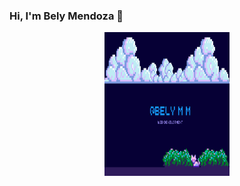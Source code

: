 ### Hi, I'm Bely Mendoza 👋
<p align="center"/>
<img src="https://github.com/BelyMendoza/BelyMendoza/blob/main/Portada%20de%20Facebook%20Apertura%20Negocio%20Retro%20Azul%20(1).png" height="230" width="200"/>

<!--
**BelyMendoza/BelyMendoza** is a ✨ _special_ ✨ repository because its `README.md` (this file) appears on your GitHub profile.

Here are some ideas to get you started:

- 🔭 I’m currently working on ...
- 🌱 I’m currently learning ...
- 👯 I’m looking to collaborate on ...
- 🤔 I’m looking for help with ...
- 💬 Ask me about ...
- 📫 How to reach me: ...
- 😄 Pronouns: ...
- ⚡ Fun fact: ...
-->

